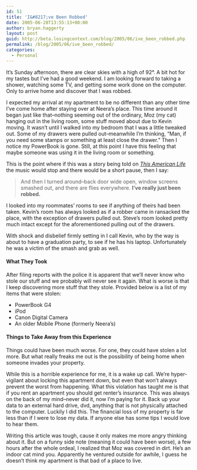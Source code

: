 ```yaml
---
id: 51
title: 'I&#8217;ve Been Robbed'
date: 2005-06-28T13:55:13+00:00
author: bryan.haggerty
layout: post
guid: http://beta.losingcontext.com/blog/2005/06/ive_been_robbed.php
permalink: /blog/2005/06/ive_been_robbed/
categories:
  - Personal
---
```

It&#8217;s Sunday afternoon, there are clear skies with a high of 92&#176;. A bit hot for my tastes but I&#8217;ve had a good weekend. I am looking forward to taking a shower, watching some TV, and getting some work done on the computer. Only to arrive home and discover that I was robbed.

I expected my arrival at my apartment to be no different than any other time I&#8217;ve come home after staying over at Neera&#8217;s place. This time around it began just like that&#8211;nothing seeming out of the ordinary, Moz (my cat) hanging out in the living room, some stuff moved about due to Kevin moving. It wasn&#8217;t until I walked into my bedroom that I was a little tweaked out. Some of my drawers were pulled out&#8211;meanwhile I&#8217;m thinking, &#8220;Man, if you need some stamps or something at least close the drawer.&#8221; Then I notice my PowerBook is gone. Still, at this point I have this feeling that maybe someone was using it in the living room or something.

This is the point where if this was a story being told on _[This American Life](http://www.thislife.org)_ the music would stop and there would be a short pause, then I say:

> And then I turned around&#8211;back door wide open, window screens smashed out, and there are flies everywhere. **I&#8217;ve really just been robbed.**

I looked into my roommates&#8217; rooms to see if anything of theirs had been taken. Kevin&#8217;s room has always looked as if a robber came in ransacked the place, with the exception of drawers pulled out. Steve&#8217;s room looked pretty much intact except for the aforementioned pulling out of the drawers.

With shock and disbelief firmly setting in I call Kevin, who by the way is about to have a graduation party, to see if he has his laptop. Unfortunately he was a victim of the smash and grab as well.

#### What They Took

After filing reports with the police it is apparent that we&#8217;ll never know who stole our stuff and we probably will never see it again. What is worse is that I keep discovering more stuff that they stole. Provided below is a list of my items that were stolen:

  * PowerBook G4
  * iPod
  * Canon Digital Camera
  * An older Mobile Phone (formerly Neera&#8217;s)

#### Things to Take Away from this Experience

Things could have been much worse. For one, they could have stolen a lot more. But what really freaks me out is the possibility of being home when someone invades your property.

While this is a horrible experience for me, it is a wake up call. We&#8217;re hyper-vigilant about locking this apartment down, but even that won&#8217;t always prevent the worst from happening. What this violation has taught me is that if you rent an apartment you should get renter&#8217;s insurance. This was always on the back of my mind&#8211;never did it, now I&#8217;m paying for it. Back up your data to an external hard drive, dvd, anything that is not physically attached to the computer. Luckily I did this. The financial loss of my property is far less than if I were to lose my data. If anyone else has some tips I would love to hear them.

Writing this article was tough, cause it only makes me more angry thinking about it. But on a funny side note (meaning it could have been worse), a few hours after the whole ordeal, I realized that Moz was covered in dirt. He&#8217;s an indoor cat mind you. Apparently he ventured outside for awhile, I guess he doesn&#8217;t think my apartment is that bad of a place to live.